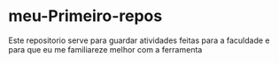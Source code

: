 # meu-Primeiro-repos

Este repositorio serve para guardar atividades feitas para a faculdade e para que eu me familiareze melhor com a ferramenta 
